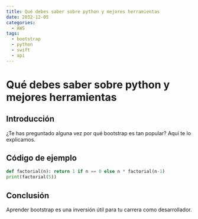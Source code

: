 ```yaml
---
title: Qué debes saber sobre python y mejores herramientas
date: 2032-12-05
categories:
  - AWS
tags:
  - bootstrap
  - python
  - swift
  - api
---
```


# Qué debes saber sobre python y mejores herramientas

## Introducción

¿Te has preguntado alguna vez por qué bootstrap es tan popular? Aquí te lo explicamos.

## Código de ejemplo

```python
def factorial(n): return 1 if n == 0 else n * factorial(n-1)
print(factorial(5))
```

## Conclusión

Aprender bootstrap es una inversión útil para tu carrera como desarrollador.